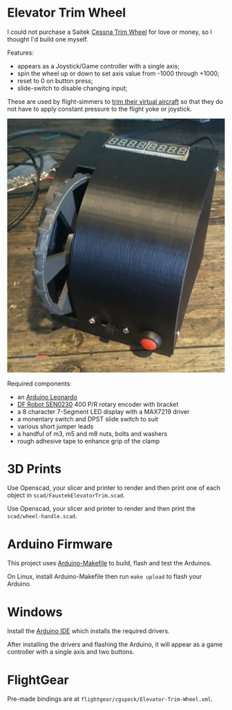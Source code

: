 # Elevator Trim Wheel

I could not purchase a Saitek [Cessna Trim Wheel](https://www.amazon.com.au/Saitek-Flight-Cessna-Trim-Wheel/dp/B0058FAFI4) for love or money, so I thought I'd build one myself.

Features:

- appears as a Joystick/Game controller with a single axis;
- spin the wheel up or down to set axis value from -1000 through +1000;
- reset to 0 on button press;
- slide-switch to disable changing input;

These are used by flight-simmers to [trim their virtual aircraft](https://en.wikipedia.org/wiki/Trim_tab) so that they do not have to apply constant pressure to the flight yoke or joystick.

![Finished Trim Wheel](./assets/etw.jpg)

Required components:

- an [Arduino Leonardo](https://core-electronics.com.au/arduino-leonardo.html)
- [DF Robot SEN0230](https://core-electronics.com.au/incremental-photoelectric-rotary-encoder-400p-r.html) 400 P/R rotary encoder with bracket
- a 8 character 7-Segment LED display with a MAX7219 driver
- a monentary switch and DPST slide switch to suit
- various short jumper leads
- a handful of m3, m5 and m8 nuts, bolts and washers
- rough adhesive tape to enhance grip of the clamp

# 3D Prints

Use Openscad, your slicer and printer to render and then print one of each object in `scad/FauxtekElevatorTrim.scad`.

Use Openscad, your slicer and printer to render and then print the `scad/wheel-handle.scad`.

# Arduino Firmware

This project uses [Arduino-Makefile](https://github.com/sudar/Arduino-Makefile) to build, flash and test the Arduinos.

On Linux, install Arduino-Makefile then run `make upload` to flash your Arduino.

# Windows

Install the [Arduino IDE](https://www.arduino.cc/en/Guide/ArduinoLeonardoMicro#toc2) which installs the required drivers.

After installing the drivers and flashing the Arduino, it will appear as a game controller with a single axis and two buttons.

# FlightGear

Pre-made bindings are at `flightgear/cgspeck/Elevator-Trim-Wheel.xml`.
